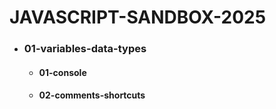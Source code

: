 # JAVASCRIPT-SANDBOX-2025

- ### 01-variables-data-types
  - #### 01-console
  - #### 02-comments-shortcuts
